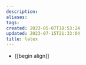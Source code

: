 ```yaml
---
description:
aliases: 
tags: 
created: 2023-05-07T18:53:24
updated: 2023-07-15T21:33:04
title: latex
---
```

- [[begin align]]
